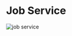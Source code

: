 # Job Service

![job service](https://github.com/tarunngusain08/LLD/assets/36428256/cea469d9-0b18-4c88-a473-daf98a3ec9a3)
